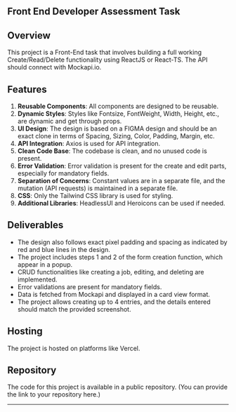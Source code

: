 ## Front End Developer Assessment Task

## Overview

This project is a Front-End task that involves building a full working Create/Read/Delete functionality using ReactJS or React-TS. The API should connect with Mockapi.io.

## Features

1. **Reusable Components**: All components are designed to be reusable.
2. **Dynamic Styles**: Styles like Fontsize, FontWeight, Width, Height, etc., are dynamic and get through props.
3. **UI Design**: The design is based on a FIGMA design and should be an exact clone in terms of Spacing, Sizing, Color, Padding, Margin, etc.
4. **API Integration**: Axios is used for API integration.
5. **Clean Code Base**: The codebase is clean, and no unused code is present.
6. **Error Validation**: Error validation is present for the create and edit parts, especially for mandatory fields.
7. **Separation of Concerns**: Constant values are in a separate file, and the mutation (API requests) is maintained in a separate file.
8. **CSS**: Only the Tailwind CSS library is used for styling.
9. **Additional Libraries**: HeadlessUI and Heroicons can be used if needed.

## Deliverables
 
- The design also follows exact pixel padding and spacing as indicated by red and blue lines in the design.
- The project includes steps 1 and 2 of the form creation function, which appear in a popup.
- CRUD functionalities like creating a job, editing, and deleting are implemented.
- Error validations are present for mandatory fields.
- Data is fetched from Mockapi and displayed in a card view format.
- The project allows creating up to 4 entries, and the details entered should match the provided screenshot.

## Hosting

The project is hosted on platforms like Vercel.

## Repository

The code for this project is available in a public repository. (You can provide the link to your repository here.)

--- 